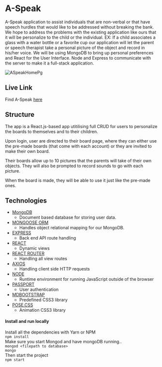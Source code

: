 # A-Speak

A-Speak application to assist individuals that are non-verbal or that have speech hurdles that would like to be addressed without breaking the bank. We hope to address the problems with the existing application like ours that it will be personalize to the child or the individual. EX: If a child associates a glass with a water bottle or a favorite cup our application will let the parent or speech therapist take a personal picture of the object and record in his/her voice. We will be using MongoDB to bring up personal preferences and React for the User Interface. Node and Express to communicate with the server to make it a full-stack application.

![ASpeakHomePg](https://user-images.githubusercontent.com/53452871/72387735-35c04500-36f2-11ea-9b8b-c37390e35105.PNG)
## Live Link

Find A-Speak [here](https://a-speak.herokuapp.com/)

## Structure

The app is a React.js-based app utitilising full CRUD for users to personalize the boards to themselves and to their children. 

Upon login, user are directed to their board page, where they can either use the pre-made boards (that come with each account) or they are invited to make their own board. 

Their boards allow up to 10 pictures that the parents will take of their own objects. They will also be prompted to record sounds to go with each picture. 

When the board is made, they will be able to use it just like the pre-made ones. 

## Technologies

+ [MongoDB](https://www.mongodb.com/)
    - Document based database for storing user data.
+ [MONGOOSE ORM](https://www.npmjs.com/package/mongoose)
    - Handles object relational mapping for our MongoDB.
+ [EXPRESS](https://www.npmjs.com/package/express)
    - Back end API route handling
+ [REACT](https://reactjs.org/)
    - Dynamic views
+ [REACT ROUTER](https://reacttraining.com/react-router/)
    - Handling all view routes
+ [AXIOS](https://www.npmjs.com/package/axios)
    - Handling client side HTTP requests
+ [NODE](https://nodejs.org/en/)
    - Runtime environment for running JavaScript outside of the browser
+ [PASSPORT](http://www.passportjs.org/docs/username-password/)
    - User authentication
+ [MDBOOTSTRAP](https://mdbootstrap.com/)
    - Predefined CSS3 library
+ [POSE.CSS](https://popmotion.io/pose/learn/css-variables/)
    - Animation CSS3 library
    
#### Install and run locally
Install all the dependencies with Yarn or NPM <br>
`npm install` <br>
Make sure you start Mongod and have mongoDB running..<br>
`mongod <filepath to database>` <br>
`mongo` <br>
Then start the project <br>
`npm start`

